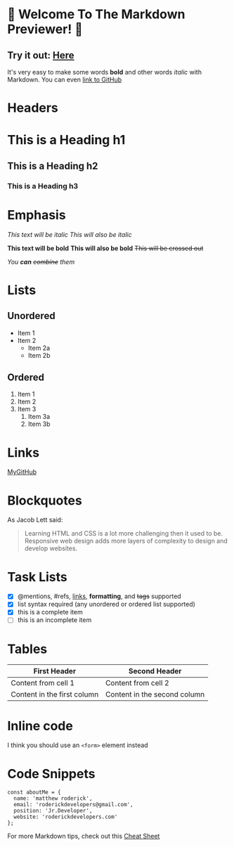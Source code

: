 #  🎉 Welcome To The Markdown Previewer! 🎉

## Try it out: [Here](https://roderickdevelopers.github.io/React_Markdown_Previewer/#/)

It's very easy to make some words **bold** and other words *italic* with Markdown. You can even [link to GitHub](https://github.com/roderickdevelopers)

# Headers

# This is a Heading h1
## This is a Heading h2 
### This is a Heading h3


# Emphasis

*This text will be italic*
_This will also be italic_

**This text will be bold**
__This will also be bold__
~~This will be crossed out~~

_You **can** ~~combine~~ them_

# Lists

## Unordered

* Item 1
* Item 2
  * Item 2a
  * Item 2b

## Ordered

1. Item 1
1. Item 2
1. Item 3
   1. Item 3a
   1. Item 3b

# Links

[MyGitHub](https://github.com/roderickdevelopers)

# Blockquotes

As Jacob Lett said:

> Learning HTML and CSS is a lot more challenging 
> then it used to be. Responsive web design adds more layers 
> of complexity to design and develop websites.

# Task Lists

- [x] @mentions, #refs, [links](), **formatting**, and <del>tags</del> supported
- [x] list syntax required (any unordered or ordered list supported)
- [x] this is a complete item
- [ ] this is an incomplete item

# Tables

First Header | Second Header
------------ | -------------
Content from cell 1 | Content from cell 2
Content in the first column | Content in the second column

# Inline code

I think you should use an `<form>` element instead

# Code Snippets

```
const aboutMe = {
  name: 'matthew roderick',
  email: 'roderickdevelopers@gmail.com',
  position: 'Jr.Developer',
  website: 'roderickdevelopers.com'
};  
```

For more Markdown tips, check out this <a href="https://www.markdownguide.org/cheat-sheet/" target="_blank">Cheat Sheet</a>

